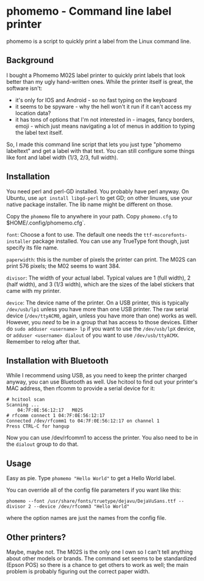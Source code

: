 phomemo - Command line label printer
====================================

phomemo is a script to quickly print a label from the Linux command line.


Background
----------

I bought a Phomemo M02S label printer to quickly print labels that look better
than my ugly hand-written ones. While the printer itself is great, the software
isn't:

* it's only for IOS and Android - so no fast typing on the keyboard
* it seems to be spyware - why the hell won't it run if it can't access my
	location data?
* it has tons of options that I'm not interested in - images, fancy borders,
	emoji - which just means navigating a lot of menus in addition to
	typing the label text itself.

So, I made this command line script that lets you just type "phomemo labeltext"
and get a label with that text. You can still configure some things like
font and label width (1/3, 2/3, full width).


Installation
------------

You need perl and perl-GD installed. You probably have perl anyway. On Ubuntu,
use `apt install libgd-perl` to get GD; on other linuxes, use your native
package installer. The lib name might be different on those.

Copy the `phomemo` file to anywhere in your path. Copy `phomemo.cfg` to
$HOME/.config/phomemo.cfg`.

`font`: Choose a font to use. The default one needs the `ttf-mscorefonts-installer`
package installed. You can use any TrueType font though, just specify its
file name.

`paperwidth`: this is the number of pixels the printer can print. The M02S
can print 576 pixels; the M02 seems to want 384.

`divisor`: The width of your actual label. Typical values are 1 (full width),
2 (half width), and 3 (1/3 width), which are the sizes of the label stickers
that came with my printer.

`device`: The device name of the printer. On a USB printer, this is typically
`/dev/usb/lp1` unless you have more than one USB printer. The raw serial 
device (`/dev/ttyACM0`, again, unless you have more than one) works as well.
However, you *need* to be in a group that has access to those devices.
Either do `sudo adduser <username> lp` if you want to use the
`/dev/usb/lpX` device, or `adduser <username> dialout` of you want
to use `/dev/usb/ttyACMX`. Remember to relog after that.

Installation with Bluetooth
---------------------------

While I recommend using USB, as you need to keep the printer charged anyway,
you can use Bluetooth as well.  Use hcitool to find out your printer's MAC
address, then rfcomm to provide a serial device for it:

```
# hcitool scan
Scanning ...
	04:7F:0E:56:12:17	M02S
# rfcomm connect 1 04:7F:0E:56:12:17
Connected /dev/rfcomm1 to 04:7F:0E:56:12:17 on channel 1
Press CTRL-C for hangup
```

Now you can use /dev/rfcomm1 to access the printer. You also need to be
in the `dialout` group to do that.

Usage
------

Easy as pie. Type `phomemo "Hello World"` to get a Hello World label.

You can override all of the config file parameters if you want like this:

```
phomemo --font /usr/share/fonts/truetype/dejavu/DejaVuSans.ttf --divisor 2 --device /dev/rfcomm3 "Hello World"
```

where the option names are just the names from the config file.


Other printers?
---------------

Maybe, maybe not. The M02S is the only one I own so I can't tell anything about
other models or brands. The command set seems to be standardized (Epson POS)
so there is a chance to get others to work as well; the main problem
is probably figuring out the correct paper width.
